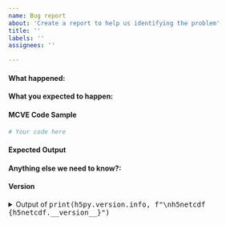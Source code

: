 ```yaml
---
name: Bug report
about: 'Create a report to help us identifying the problem'
title: ''
labels: ''
assignees: ''

---
```


#### What happened:

#### What you expected to happen:

#### MCVE Code Sample
<!-- We ask you to post a "Minimal, Complete and Verifiable Example" (MCVE): https://stackoverflow.com/help/minimal-reproducible-example -->

```python
# Your code here

```

#### Expected Output

#### Anything else we need to know?:

#### Version

<details><summary>Output of <tt>print(h5py.version.info, f"\nh5netcdf {h5netcdf.__version__}")</tt></summary>

<!-- Paste the output of here -->

</details>
